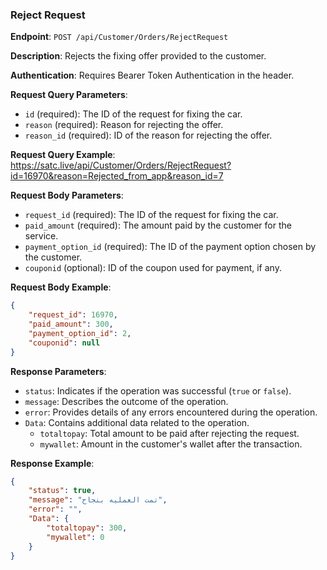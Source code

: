 ### Reject Request

**Endpoint**: `POST /api/Customer/Orders/RejectRequest`

**Description**: Rejects the fixing offer provided to the customer.

**Authentication**: Requires Bearer Token Authentication in the header.

**Request Query Parameters**:
- `id` (required): The ID of the request for fixing the car.
- `reason` (required): Reason for rejecting the offer.
- `reason_id` (required): ID of the reason for rejecting the offer.

**Request Query Example**:
https://satc.live/api/Customer/Orders/RejectRequest?id=16970&reason=Rejected_from_app&reason_id=7

**Request Body Parameters**:
- `request_id` (required): The ID of the request for fixing the car.
- `paid_amount` (required): The amount paid by the customer for the service.
- `payment_option_id` (required): The ID of the payment option chosen by the customer.
- `couponid` (optional): ID of the coupon used for payment, if any.

**Request Body Example**:
```json
{
    "request_id": 16970,
    "paid_amount": 300,
    "payment_option_id": 2,
    "couponid": null
}
```

**Response Parameters**:
- `status`: Indicates if the operation was successful (`true` or `false`).
- `message`: Describes the outcome of the operation.
- `error`: Provides details of any errors encountered during the operation.
- `Data`: Contains additional data related to the operation.
  - `totaltopay`: Total amount to be paid after rejecting the request.
  - `mywallet`: Amount in the customer's wallet after the transaction.

**Response Example**:
```json
{
    "status": true,
    "message": "تمت العمليه بنجاح",
    "error": "",
    "Data": {
        "totaltopay": 300,
        "mywallet": 0
    }
}
```